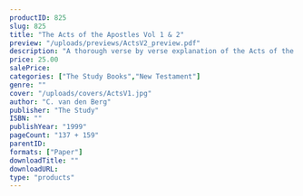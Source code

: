 ```yaml
---
productID: 825
slug: 825
title: "The Acts of the Apostles Vol 1 & 2"
preview: "/uploads/previews/ActsV2_preview.pdf"
description: "A thorough verse by verse explanation of the Acts of the Apostles, in two volumes. Volume one covers Acts 1 – 14, volume two covers Acts 15 – 28. This is a most helpful series of Bible studies on the worldwide church gathering work of our Lord Jesus Christ. The witness of the Apostles through the proclamation of Christ’s church will reach the very end of the earth till the day of his return. 36 Outlines each with study questions."
price: 25.00
salePrice: 
categories: ["The Study Books","New Testament"]
genre: ""
cover: "/uploads/covers/ActsV1.jpg"
author: "C. van den Berg"
publisher: "The Study"
ISBN: ""
publishYear: "1999"
pageCount: "137 + 159"
parentID: 
formats: ["Paper"]
downloadTitle: ""
downloadURL: 
type: "products"
---
```

